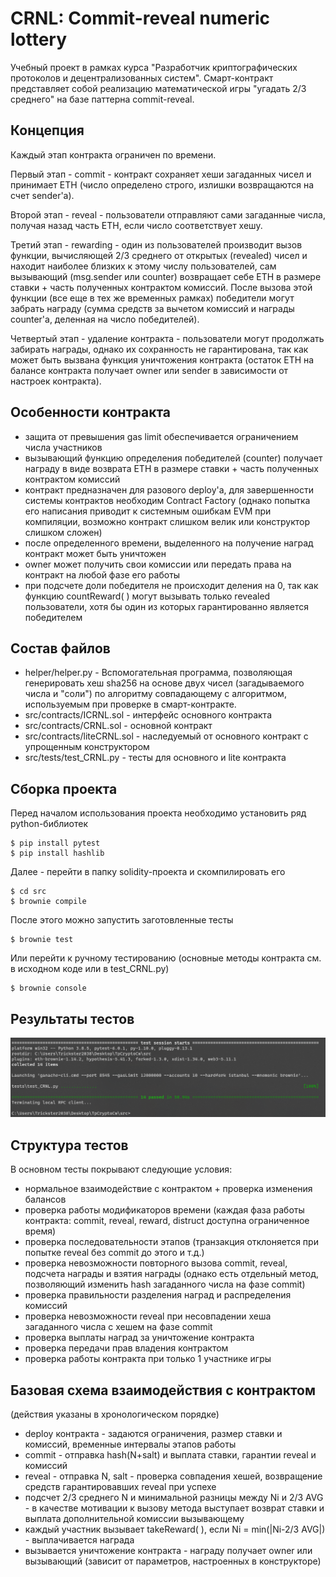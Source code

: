 # CRNL: Commit-reveal numeric lottery

Учебный проект в рамках курса "Разработчик криптографических протоколов и децентрализованных систем". Смарт-контракт представляет собой реализацию математической игры "угадать 2/3  среднего" на базе паттерна commit-reveal.

## Концепция

Каждый этап контракта ограничен по времени. 

Первый этап - commit - контракт сохраняет хеши загаданных чисел и принимает ETH (число определено строго, излишки возвращаются на счет sender'a). 

Второй этап - reveal - пользователи отправляют сами загаданные числа, получая назад часть ETH, если число соответствует хешу. 

Третий этап - rewarding - один из пользователей производит вызов функции, вычисляющей 2/3 среднего от открытых (revealed) чисел и находит наиболее близких к этому числу пользователей, сам вызывающий (msg.sender или counter) возвращает себе ETH в размере ставки + часть полученных контрактом комиссий. После вызова этой функции (все еще в тех же временных рамках) победители могут забрать награду (сумма средств за вычетом комиссий и награды counter'a, деленная на число победителей). 

Четвертый этап - удаление контракта - пользователи могут продолжать забирать награды, однако их сохранность не гарантирована, так как может быть вызвана функция уничтожения контракта (остаток ETH  на балансе контракта получает owner или sender в зависимости от настроек контракта).

## Особенности контракта
- защита от превышения gas limit обеспечивается ограничением числа участников
- вызывающий функцию определения победителей (counter) получает награду в виде возврата ETH в размере ставки + часть полученных контрактом комиссий
- контракт предназначен для разового deploy'a, для завершенности системы контрактов необходим Contract Factory (однако попытка его написания приводит к системным ошибкам EVM при компиляции, возможно контракт слишком велик или конструктор слишком сложен)
- после определенного времени, выделенного на получение наград контракт может быть уничтожен
- owner может получить свои комиссии или передать права на контракт на любой фазе его работы
- при подсчете доли победителя не происходит деления на 0, так как функцию countReward( ) могут вызывать только revealed пользователи, хотя бы один из которых гарантированно является победителем

## Состав файлов
- helper/helper.py - Вспомогательная программа, позволяющая генерировать хеш sha256 на основе двух чисел (загадываемого числа и "соли") по алгоритму совпадающему с алгоритмом, используемым при проверке в смарт-контракте.
- src/contracts/ICRNL.sol - интерфейс основного контракта
- src/contracts/CRNL.sol  - основной контракт
- src/contracts/liteCRNL.sol - наследуемый от основного контракт с упрощенным конструктором
- src/tests/test_CRNL.py - тесты для основного и lite контракта

## Сборка проекта
Перед началом использования проекта необходимо установить ряд python-библиотек
```
$ pip install pytest
$ pip install hashlib
```
Далее - перейти в папку solidity-проекта и скомпилировать его
```
$ cd src
$ brownie compile
```
После этого можно запустить заготовленные тесты
```
$ brownie test
```
Или перейти к ручному тестированию (основные методы контракта см. в исходном коде или в test_CRNL.py)
```
$ brownie console
```
## Результаты тестов

![](test_screen.png)

## Структура тестов
В основном тесты покрывают следующие условия:
- нормальное взаимодействие с контрактом + проверка изменения балансов
- проверка работы модификаторов времени (каждая фаза работы контракта: commit, reveal, reward, distruct доступна ограниченное время)
- проверка последовательности этапов (транзакция отклоняется при попытке reveal без commit до этого и т.д.)
- проверка невозможности повторного вызова commit, reveal, подсчета награды и взятия награды (однако есть отдельный метод, позволяющий изменить hash загаданного числа на фазе commit)
- проверка правильности разделения наград и распределения комиссий
- проверка невозможности reveal при несовпадении хеша загаданного числа с хешем на фазе commit
- проверка выплаты наград за уничтожение контракта
- проверка передачи прав владения контрактом
- проверка работы контракта при только 1 участнике игры

## Базовая схема взаимодействия с контрактом

(действия указаны в хронологическом порядке)

- deploy контракта - задаются ограничения, размер ставки и комиссий, временные интервалы этапов работы
- commit - отправка hash(N+salt) и выплата ставки, гарантии reveal и комиссий
- reveal - отправка N, salt - проверка совпадения хешей, возвращение средств гарантировавших reveal при успехе
- подсчет 2/3 среднего N и минимальной разницы между Ni и 2/3 AVG  - в качестве мотивации к вызову метода выступает возврат ставки и выплата дополнительной комиссии вызывающему
- каждый участник вызывает takeReward( ), если Ni = min(|Ni-2/3 AVG|) - выплачивается награда
- вызывается уничтожение контракта - награду получает owner или вызывающий (зависит от параметров, настроенных в конструкторе)

